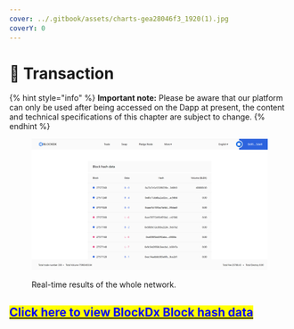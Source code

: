 ```yaml
---
cover: ../.gitbook/assets/charts-gea28046f3_1920(1).jpg
coverY: 0
---
```


# 🔎 Transaction

{% hint style="info" %}
**Important note:** Please be aware that our platform can only be used after being accessed on the Dapp at present, the content and technical specifications of this chapter are subject to change.
{% endhint %}

<figure><img src="../.gitbook/assets/TRADE (21).png" alt=""><figcaption><p>Real-time results of the whole network.</p></figcaption></figure>

## &#x20;[<mark style="color:blue;">Click here to view BlockDx Block hash data</mark> ](https://bsc.blockdx.pro/data)
